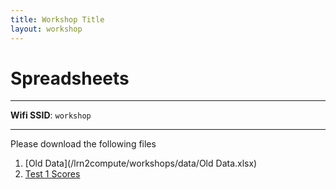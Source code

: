 ```yaml
---
title: Workshop Title
layout: workshop
---
```


# Spreadsheets

--------

**Wifi SSID**: `workshop`


---------

Please download the following files


1. [Old Data](/lrn2compute/workshops/data/Old Data.xlsx)
2. [Test 1 Scores](/lrn2compute/workshops/data/Test_1_Score.xlsx)
